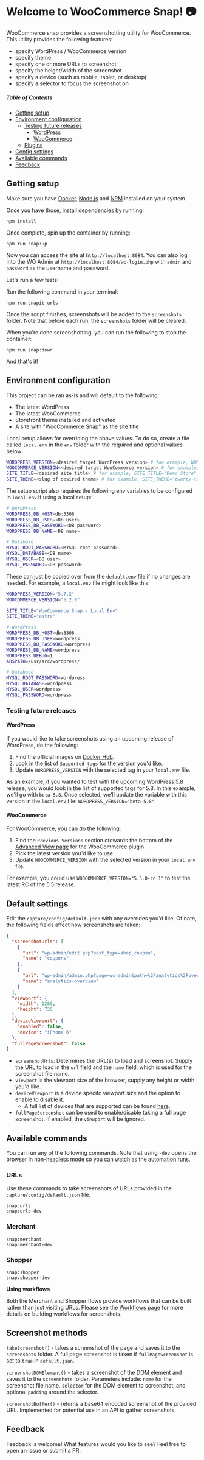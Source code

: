 # Welcome to WooCommerce Snap! :camera:

WooCommerce snap provides a screenshotting utility for WooCommerce. This utility provides the following features:

* specify WordPress / WooCommerce version
* specify theme
* specify one or more URLs to screenshot
* specify the height/width of the screenshot
* specify a device (such as mobile, tablet, or desktop)
* specify a selector to focus the screenshot on

##### Table of Contents  

- [Getting setup](#getting-setup)
- [Environment configuration ](#environment-configuration)
  - [Testing future releases](#testing-future-releases)
    - [WordPress](#wordpress)
    - [WooCommerce](#woocommerce)
  - [Plugins](#plugins)
- [Config settings](#config-settings)
- [Available commands](#available-commands)
- [Feedback](#feedback)


## Getting setup

Make sure you have [Docker](https://www.docker.com/), [Node.js](https://nodejs.org/) and [NPM](https://docs.npmjs.com/getting-started/what-is-npm) installed on your system.

Once you have those, install dependencies by running:

```
npm install
```

Once complete, spin up the container by running:

```
npm run snap:up
```

Now you can access the site at `http://localhost:8084`. You can also log into the WO Admin at `http://localhost:8084/wp-login.php` with `admin` and `password` as the username and password.

Let's run a few tests!

Run the following command in your terminal:

```
npm run snapit-urls
```

Once the script finishes, screenshots will be added to the `screenshots` folder. Note that before each run, the `screenshots` folder will be cleared.

When you're done screenshotting, you can run the following to stop the container:

```
npm run snap:down
```

And that's it!

## Environment configuration

This project can be ran as-is and will default to the following:

* The latest WordPress
* The latest WooCommerce
* Storefront theme installed and activated
* A site with "WooCommerce Snap" as the site title

Local setup allows for overriding the above values. To do so, create a file called `local.env` in the `env` folder with the required and optional values below:

```bash
WORDPRESS_VERSION=<desired target WordPress version> # for example, WORDPRESS_VERSION="5.7.2"
WOOCOMMERCE_VERSION=<desired target WooCommerce version> # for example, WOOCOMMERCE_VERSION="5.2.0"
SITE_TITLE=<desired site title> # for example, SITE_TITLE="Demo Store"
SITE_THEME=<slug of desired theme> # for example, SITE_THEME="twenty-twenty-one"
```

The setup script also requires the following env variables to be configured in `local.env` if using a local setup:

```bash
# WordPress
WORDPRESS_DB_HOST=db:3306
WORDPRESS_DB_USER=<DB user>
WORDPRESS_DB_PASSWORD=<DB password>
WORDPRESS_DB_NAME=<DB name>

# Database
MYSQL_ROOT_PASSWORD=<MYSQL root password>
MYSQL_DATABASE=<DB name>
MYSQL_USER=<DB user>
MYSQL_PASSWORD=<DB password>
```

These can just be copied over from the `default.env` file if no changes are needed. For example, a `local.env` file might look like this:

```bash
WORDPRESS_VERSION="5.7.2"
WOOCOMMERCE_VERSION="5.2.0"

SITE_TITLE="WooCommerce Snap - Local Env"
SITE_THEME="astra"

# WordPress
WORDPRESS_DB_HOST=db:3306
WORDPRESS_DB_USER=wordpress
WORDPRESS_DB_PASSWORD=wordpress
WORDPRESS_DB_NAME=wordpress
WORDPRESS_DEBUG=1
ABSPATH=/usr/src/wordpress/

# Database
MYSQL_ROOT_PASSWORD=wordpress
MYSQL_DATABASE=wordpress
MYSQL_USER=wordpress
MYSQL_PASSWORD=wordpress
```

### Testing future releases

#### WordPress

If you would like to take screenshots using an upcoming release of WordPress, do the following:

1. Find the official images on [Docker Hub](https://hub.docker.com/_/wordpress).
2. Look in the list of `Supported tags` for the version you'd like.
3. Update `WORDPRESS_VERSION` with the selected tag in your `local.env` file.

As an example, if you wanted to test with the upcoming WordPress 5.8 release, you would look in the list of supported tags for 5.8. In this example, we'll go with `beta-5.8`. Once selected, we'll update the variable with this version in the `local.env` file: `WORDPRESS_VERSION="beta-5.8"`.

#### WooCommerce

For WooCommerce, you can do the following:

1. Find the `Previous Versions` section otowards the bottom of the [Advanced View page](https://wordpress.org/plugins/woocommerce/advanced/) for the WooCommerce plugin.
2. Pick the latest version you'd like to use.
3. Update `WOOCOMMERCE_VERSION` with the selected version in your `local.env` file.

For example, you could use `WOOCOMMERCE_VERSION="5.5.0-rc.1"` to test the latest RC of the 5.5 release.

## Default settings

Edit the `capture/config/default.json` with any overrides you'd like. Of note, the following fields affect how screenshots are taken:

```json
{
  "screenshotUrls": [
    {
      "url": "wp-admin/edit.php?post_type=shop_coupon",
      "name": "coupons"
    },
    {
      "url": "wp-admin/admin.php?page=wc-admin&path=%2Fanalytics%2Foverview",
      "name": "analytics-overview"
    }
  ],
  "viewport": {
    "width": 1280,
    "height": 720
  },
  "deviceViewport": {
    "enabled": false,
    "device": "iPhone 6"
  },
  "fullPageScreenshot": false
}
```

* `screenshotUrls`: Determines the URL(s) to load and screenshot. Supply the URL to load in the `url` field and the `name` field, which is used for the screenshot file name.
* `viewport` is the viewport size of the browser, supply any height or width you'd like.
* `deviceViewport` is a device specifc viewport size and the option to enable to disable it.
  * A full list of devices that are supported can be found [here](https://github.com/puppeteer/puppeteer/blob/5e21ba3cbbe455317158e6a4fc5af2808abd45df/lib/DeviceDescriptors.js).
* `fullPageScreenshot` can be used to enable/disable taking a full page screenshot. If enabled, the `viewport` will be ignored.

## Available commands

You can run any of the following commands. Note that using `-dev` opens the browser in non-headless mode so you can watch as the automation runs.

### URLs

Use these commands to take screenshots of URLs provided in the `capture/config/default.json` file.

```
snap:urls
snap:urls-dev
```

### Merchant

```
snap:merchant
snap:merchant-dev
```

### Shopper

```
snap:shopper
snap:shopper-dev
```

**Using workflows**

Both the Merchant and Shopper flows provide workflows that can be built rather than just visiting URLs. Please see the [Workflows page]((docs/workflows.md)) for more details on building workflows for screenshots.

## Screenshot methods

`takeScreenshot()` - takes a screenshot of the page and saves it to the `screenshots` folder. A full page screenshot is taken if `fullPageScreenshot` is set to `true` in `default.json`.

`screenshotDOMElement()` - takes a screenshot of the DOM element and saves it to the `screenshots` folder. Parameters include: `name` for the screenshot file name, `selector` for the DOM element to screenshot, and optional `padding` around the selector.

`screenshotBuffer()` - returns a base64 encoded screenshot of the provided URL. Implemented for potential use in an API to gather screenshots.

## Feedback

Feedback is welcome! What features would you like to see? Feel free to open an issue or submit a PR.